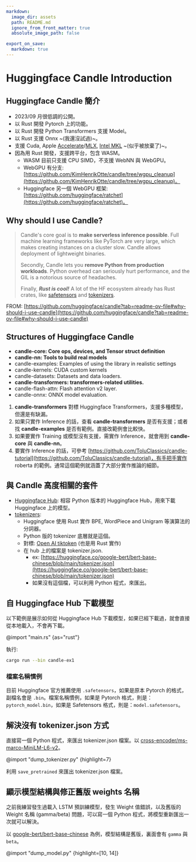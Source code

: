 ```yaml
---
markdown:
  image_dir: assets
  path: README.md
  ignore_from_front_matter: true
  absolute_image_path: false

export_on_save:
  markdown: true
---
```

# Huggingface Candle Introduction

## Huggingface Candle 簡介

- 2023/09 月很低調的公開。
- 以 Rust 開發 Pytorch 上的功能。
- 以 Rust 開發 Python Transformers 支援 Model。
- 以 Rust 支援 Onnx ~(我還沒試過)~。
- 支援 Cuda, Apple [Accelerate](https://developer.apple.com/documentation/accelerate)/[MLX](https://ml-explore.github.io/mlx/build/html/index.html), [Intel MKL](https://github.com/rust-math/intel-mkl-src) ~(似乎被放棄了)~。
- 因為用 Rust 開發，支援跨平台，包含 WASM。
  - WASM 目前只支援 CPU SIMD，不支援 WebNN 與 WebGPU。
  - WebGPU 有分支: [https://github.com/KimHenrikOtte/candle/tree/wgpu_cleanup](https://github.com/KimHenrikOtte/candle/tree/wgpu_cleanup)。
  - Huggingface 另一個 WebGPU 框架: [https://github.com/huggingface/ratchet](https://github.com/huggingface/ratchet)。

## Why should I use Candle?

> Candle's core goal is to __make serverless inference possible__. Full machine learning frameworks like PyTorch are very large, which makes creating instances on a cluster slow. Candle allows deployment of lightweight binaries.
>
>Secondly, Candle lets you __remove Python from production workloads__. Python overhead can seriously hurt performance, and the GIL is a notorious source of headaches.
>
>Finally, ___Rust is cool!___ A lot of the HF ecosystem already has Rust crates, like [safetensors](https://github.com/huggingface/safetensors) and [tokenizers](https://github.com/huggingface/tokenizers).
>

FROM: [https://github.com/huggingface/candle?tab=readme-ov-file#why-should-i-use-candle](https://github.com/huggingface/candle?tab=readme-ov-file#why-should-i-use-candle)

## Structures of Huggingface Candle

- __candle-core: Core ops, devices, and Tensor struct definition__
- __candle-nn: Tools to build real models__
- candle-examples: Examples of using the library in realistic settings
- candle-kernels: CUDA custom kernels
- candle-datasets: Datasets and data loaders.
- __candle-transformers: transformers-related utilities.__
- candle-flash-attn: Flash attention v2 layer.
- candle-onnx: ONNX model evaluation.

1. __candle-transformers__ 對標 Huggingface Transformers，支援多種模型，但還是有缺漏。
1. 如果只實作 Inference 的話，查看 __candle-transformers__ 是否有支援；或者找 __candle-examples__ 是否有範例。直接改範例會比較快。
1. 如果要實作 Training 或模型沒有支援，需實作 Inference，就會用到 __candle-core__ 與 __candle-nn__。
1. 要實作 Inference 的話，可參考 [https://github.com/ToluClassics/candle-tutorial](https://github.com/ToluClassics/candle-tutorial)，有手把手實作 roberta 的範例。通常這個範例就涵蓋了大部分實作推論的細節。

## 與 Candle 高度相關的套件

- [Huggingface Hub](https://github.com/huggingface/hf-hub): 相容 Python 版本的 Huggingface Hub，用來下載 Huggingface 上的模型。
- [tokenizers](https://github.com/huggingface/tokenizers):
  - Huggingface 使用 Rust 實作 BPE, WordPiece and Unigram 等演算法的分詞器。
  - Python 版的 tokenizer 底層就是這個。
  - 對標: [Open AI tiktoken](https://github.com/openai/tiktoken) (也是用 Rust 實作)
  - 在 hub 上的檔案是 tokenizer.json.
    - ex: [https://huggingface.co/google-bert/bert-base-chinese/blob/main/tokenizer.json](https://huggingface.co/google-bert/bert-base-chinese/blob/main/tokenizer.json)
    - 如果沒有這個檔，可以利用 Python 程式，來匯出。

## 自 Huggingface Hub 下載模型

以下範例是展示如何從 Huggingface Hub 下載模型，如果已經下載過，就會直接從本地載入，不會再下載。

@import "main.rs" {as="rust"}

執行:

```bash
cargo run --bin candle-ex1
```

### 檔案名稱慣例

目前 Huggingface 官方推薦使用 `.safetensors`，如果是原本 Pytorch 的格式，副檔名會是 `.bin`。檔案名稱慣例，如果是 Pytorch 格式，則是：`pytorch_model.bin`，如果是 Safetensors 格式，則是：`model.safetensors`。

## 解決沒有 tokenizer.json 方式

直接寫一個 Python 程式，來匯出 tokenizer.json 檔案。以 [cross-encoder/ms-marco-MiniLM-L6-v2](https://huggingface.co/cross-encoder/ms-marco-MiniLM-L6-v2)。

@import "dump_tokenizer.py" {highlight=7}

利用 `save_pretrained` 來匯出 tokenizer.json 檔案。

## 顯示模型結構與修正舊版 weights 名稱

之前我練習發生過載入 LSTM 預訓練模型，發生 Weight 值錯誤，以及舊版的 Weight 名稱 (gamma/beta) 問題，可以寫一個 Python 程式，將模型重新匯出一次就可以解決。

以 [google-bert/bert-base-chinese](https://huggingface.co/google-bert/bert-base-chinese) 為例，模型結構是舊版，裏面會有 `gamma` 與 `beta`。

@import "dump_model.py" {highlight=[10, 14]}
